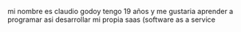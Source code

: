 mi nombre es claudio godoy
tengo 19 años y me gustaria aprender a programar
asi desarrollar mi propia saas (software as a service


